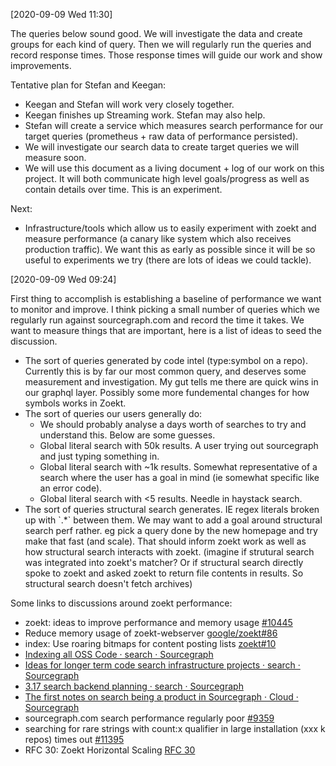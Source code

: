 [2020-09-09 Wed 11:30]

The queries below sound good. We will investigate the data and create groups for each kind of query. Then we will regularly run the queries and record response times. Those response times will guide our work and show improvements.

Tentative plan for Stefan and Keegan:

- Keegan and Stefan will work very closely together.
- Keegan finishes up Streaming work. Stefan may also help.
- Stefan will create a service which measures search performance for our target queries (prometheus + raw data of performance persisted).
- We will investigate our search data to create target queries we will measure soon.
- We will use this document as a living document + log of our work on this project. It will both communicate high level goals/progress as well as contain details over time. This is an experiment.

Next:

- Infrastructure/tools which allow us to easily experiment with zoekt and measure performance (a canary like system which also receives production traffic). We want this as early as possible since it will be so useful to experiments we try (there are lots of ideas we could tackle).

[2020-09-09 Wed 09:24]

First thing to accomplish is establishing a baseline of performance we want to monitor and improve. I think picking a small number of queries which we regularly run against sourcegraph.com and record the time it takes. We want to measure things that are important, here is a list of ideas to seed the discussion.

-   The sort of queries generated by code intel (type:symbol on a repo). Currently this is by far our most common query, and deserves some measurement and investigation. My gut tells me there are quick wins in our graphql layer. Possibly some more fundemental changes for how symbols works in Zoekt.
-   The sort of queries our users generally do:
    -   We should probably analyse a days worth of searches to try and understand this. Below are some guesses.
    -   Global literal search with 50k results. A user trying out sourcegraph and just typing something in.
    -   Global literal search with ~1k results. Somewhat representative of a search where the user has a goal in mind (ie somewhat specific like an error code).
    -   Global literal search with <5 results. Needle in haystack search.
-   The sort of queries structural search generates. IE regex literals broken up with \`.\*\` between them. We may want to add a goal around structural search perf rather. eg pick a query done by the new homepage and try make that fast (and scale). That should inform zoekt work as well as how structural search interacts with zoekt. (imagine if strutural search was integrated into zoekt's matcher? Or if structural search directly spoke to zoekt and asked zoekt to return file contents in results. So structural search doesn't fetch archives)

Some links to discussions around zoekt performance:

-   zoekt: ideas to improve performance and memory usage [#10445](https://github.com/sourcegraph/sourcegraph/issues/10445)
-   Reduce memory usage of zoekt-webserver [google/zoekt#86](https://github.com/google/zoekt/issues/86)
-   index: Use roaring bitmaps for content posting lists [zoekt#10](https://github.com/sourcegraph/zoekt/pull/10)
-   [Indexing all OSS Code · search · Sourcegraph](https://github.com/orgs/sourcegraph/teams/search/discussions/3)
-   [Ideas for longer term code search infrastructure projects · search · Sourcegraph](https://github.com/orgs/sourcegraph/teams/search/discussions/1)
-   [3.17 search backend planning · search · Sourcegraph](https://github.com/orgs/sourcegraph/teams/search/discussions/2)
-   [The first notes on search being a product in Sourcegraph · Cloud · Sourcegraph](https://github.com/orgs/sourcegraph/teams/cloud/discussions/2)
-   sourcegraph.com search performance regularly poor [#9359](https://github.com/sourcegraph/sourcegraph/issues/9359)
-   searching for rare strings with count:x qualifier in large installation (xxx k repos) times out [#11395](https://github.com/sourcegraph/sourcegraph/issues/11395)
-   RFC 30: Zoekt Horizontal Scaling [RFC 30](https://docs.google.com/document/d/18w8T_KzYxQye8wg1g01QpMOX4_ERTtbOxMBRYaOEkmk)
